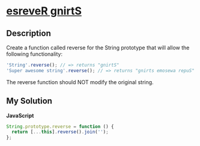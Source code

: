 # [esreveR gnirtS](https://www.codewars.com/kata/52b74e0936d582d9210005ff)

## Description

Create a function called reverse for the String prototype that will allow the following functionality:

```js
'String'.reverse(); // => returns "gnirtS"
'Super awesome string'.reverse(); // => returns "gnirts emosewa repuS"
```

The reverse function should NOT modify the original string.

## My Solution

**JavaScript**

```js
String.prototype.reverse = function () {
  return [...this].reverse().join('');
};
```
